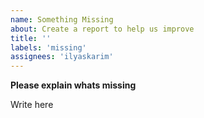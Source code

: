```yaml
---
name: Something Missing
about: Create a report to help us improve
title: ''
labels: 'missing'
assignees: 'ilyaskarim'
---
```



**Please explain whats missing**

Write here
